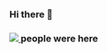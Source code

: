 ### Hi there 👋

<h3><a href="#"><img src="https://profile-counter.glitch.me/Pavel-Hrdina/count.svg"> </a>people were here</h3>
<!--
**Pavel-Hrdina/Pavel-Hrdina** is a ✨ _special_ ✨ repository because its `README.md` (this file) appears on your GitHub profile.

Here are some ideas to get you started:

- 🔭 I’m currently working on ...
- 🌱 I’m currently learning ...
- 👯 I’m looking to collaborate on ...
- 🤔 I’m looking for help with ...
- 💬 Ask me about ...
- 📫 How to reach me: ...
- 😄 Pronouns: ...
- ⚡ Fun fact: ...
-->
